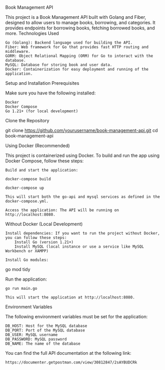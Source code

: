 Book Management API

This project is a Book Management API built with Golang and Fiber, designed to allow users to manage books, borrowing, and categories. It provides endpoints for borrowing books, fetching borrowed books, and more.
Technologies Used

    Go (Golang): Backend language used for building the API.
    Fiber: Web framework for Go that provides fast HTTP routing and middleware.
    GORM: Object Relational Mapping (ORM) for Go to interact with the database.
    MySQL: Database for storing book and user data.
    Docker: Containerization for easy deployment and running of the application.

Setup and Installation
Prerequisites

Make sure you have the following installed:

    Docker
    Docker Compose
    Go 1.21+ (for local development)

Clone the Repository

git clone https://github.com/yourusername/book-management-api.git
cd book-management-api

Using Docker (Recommended)

This project is containerized using Docker. To build and run the app using Docker Compose, follow these steps:

    Build and start the application:

    docker-compose build

    docker-compose up 

    This will start both the go-api and mysql services as defined in the docker-compose.yml.

    Access the application: The API will be running on http://localhost:8080.


Without Docker (Local Development)

    Install dependencies: If you want to run the project without Docker, you can follow these steps:
        Install Go (version 1.21+)
        Install MySQL (local instance or use a service like MySQL Workbench or XAMPP)

    Install Go modules:

go mod tidy

Run the application:

    go run main.go

    This will start the application at http://localhost:8080.

Environment Variables

The following environment variables must be set for the application:

    DB_HOST: Host for the MySQL database
    DB_PORT: Port of the MySQL database 
    DB_USER: MySQL username 
    DB_PASSWORD: MySQL password 
    DB_NAME: The name of the database 
    
You can find the full API documentation at the following link:

    https://documenter.getpostman.com/view/30812847/2sAYBUDCRk

